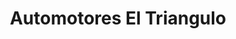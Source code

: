 ---
title: "Automotores El Triangulo"
url: /ciudad-autonoma-de-buenos-aires/automotores-el-triangulo/
shop: piezas de automóviles
---
